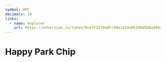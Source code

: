 ```yaml
---
symbol: HPC
decimals: 18
links:
  - name: explorer
    url: https://etherscan.io/token/0x47F32f9eBFc49a1434eB6190d5D8a80A2Dc36af5
---
```


# Happy Park Chip
